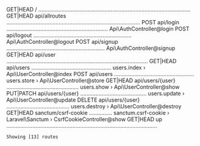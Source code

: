  GET|HEAD        / ...................................................................................................
  GET|HEAD        api/allroutes .......................................................................................
  POST            api/login .................................................................. Api\AuthController@login
  POST            api/logout ................................................................ Api\AuthController@logout
  POST            api/signup ................................................................ Api\AuthController@signup
  GET|HEAD        api/user ............................................................................................
  GET|HEAD        api/users .................................................... users.index › Api\UserController@index
  POST            api/users .................................................... users.store › Api\UserController@store
  GET|HEAD        api/users/{user} ............................................... users.show › Api\UserController@show
  PUT|PATCH       api/users/{user} ........................................... users.update › Api\UserController@update
  DELETE          api/users/{user} ......................................... users.destroy › Api\UserController@destroy
  GET|HEAD        sanctum/csrf-cookie ............... sanctum.csrf-cookie › Laravel\Sanctum › CsrfCookieController@show
  GET|HEAD        up ..................................................................................................

    Showing [13] routes
